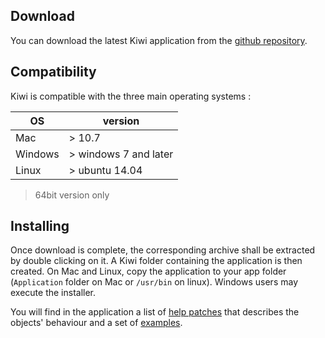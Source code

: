 ## Download

You can download the latest Kiwi application from the [github repository](https://github.com/Musicoll/Kiwi/releases/latest).

## Compatibility

Kiwi is compatible with the three main operating systems :

| OS        |version                    |
|-----------|---------------------------|
| Mac       | > 10.7                    |
| Windows   | > windows 7 and later     |
| Linux     | > ubuntu 14.04            |

> 64bit version only

## Installing

Once download is complete, the corresponding archive shall be extracted by double clicking on it. A Kiwi folder containing the application is then created. On Mac and Linux, copy the application to your app folder (`Application` folder on Mac or `/usr/bin` on linux). Windows users may execute the installer.

You will find in the application a list of [help patches](objects-list) that describes the objects' behaviour and a set of [examples](examples).
